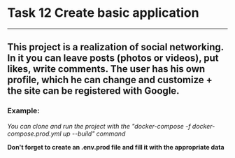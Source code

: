 # Task 12 Create basic application

---

## This project is a realization of social networking. In it you can leave posts (photos or videos), put likes, write comments. The user has his own profile, which he can change and customize + the site can be registered with Google.

### Example:

*You can clone and run the project with the "docker-compose -f docker-compose.prod.yml up --build" command* 



**Don't forget to create an .env.prod file and fill it with the appropriate data** 